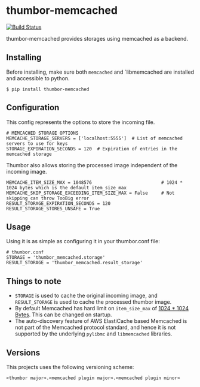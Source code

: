 # thumbor-memcached

[![Build Status](https://travis-ci.org/thumbor-community/thumbor-memcached.svg)](https://travis-ci.org/thumbor-community/thumbor-memcached)

thumbor-memcached provides storages using memcached as a backend.

## Installing

Before installing, make sure both `memcached` and `libmemcached are installed and accessible to python.

    $ pip install thumbor-memcached

## Configuration

This config represents the options to store the incoming file.

```
# MEMCACHED STORAGE OPTIONS
MEMCACHE_STORAGE_SERVERS = ['localhost:5555']  # List of memcached servers to use for keys
STORAGE_EXPIRATION_SECONDS = 120  # Expiration of entries in the memcached storage
```

Thumbor also allows storing the processed image independent of the incoming image.

```
MEMCACHE_ITEM_SIZE_MAX = 1048576                          # 1024 * 1024 bytes which is the default item_size_max
MEMCACHE_SKIP_STORAGE_EXCEEDING_ITEM_SIZE_MAX = False     # Not skipping can throw TooBig error
RESULT_STORAGE_EXPIRATION_SECONDS = 120
RESULT_STORAGE_STORES_UNSAFE = True
```

## Usage

Using it is as simple as configuring it in your thumbor.conf file:

```
# thumbor.conf
STORAGE = 'thumbor_memcached.storage'
RESULT_STORAGE = 'thumbor_memcached.result_storage'
```

## Things to note

- `STORAGE` is used to cache the original incoming image, and `RESULT_STORAGE` is used to cache the processed thumbor image.
- By default Memcached has hard limit on `item_size_max` of [1024 * 1024 Bytes](https://github.com/memcached/memcached/commit/bed5f9bba1a02ae7176a9082cfadbd7a0d194bba). This can be changed on startup.
- The auto-discovery feature of AWS ElastiCache based Memcached is not part of the Memcached protocol standard, and hence it is not supported by the underlying `pylibmc` and `libmemcached` libraries.

## Versions

This projects uses the following versioning scheme:

`<thumbor major>.<memcached plugin major>.<memcached plugin minor>`
